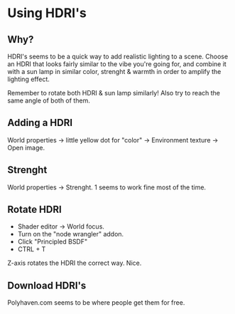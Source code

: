 # Using HDRI's

## Why?
HDRI's seems to be a quick way to add realistic lighting to a scene. Choose an HDRI that looks fairly similar to the vibe you're going for, and combine it with a sun lamp in similar color, strenght & warmth in order to amplify the lighting effect.

Remember to rotate both HDRI & sun lamp similarly! Also try to reach the same angle of both of them.

## Adding a HDRI
World properties -> little yellow dot for "color" -> Environment texture -> Open image.

## Strenght
World properties -> Strenght. 1 seems to work fine most of the time.

## Rotate HDRI
- Shader editor -> World focus.
- Turn on the "node wrangler" addon.
- Click "Principled BSDF"
- CTRL + T

Z-axis rotates the HDRI the correct way. Nice.

## Download HDRI's
Polyhaven.com seems to be where people get them for free.
